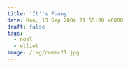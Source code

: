```yaml
---
title: 'It''s Funny'
date: Mon, 13 Sep 2004 21:55:00 +0000
draft: false
tags:
  - noel
  - elliot
image: /img/comic21.jpg
---
```


